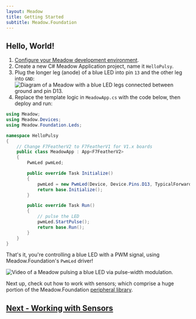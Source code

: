 ```yaml
---
layout: Meadow
title: Getting Started
subtitle: Meadow.Foundation
---
```


## Hello, World!

1. [Configure your Meadow development environment](../../Getting_Started/index.md).
1. Create a new C# Meadow Application project, name it `HelloPulsy`.
1. Plug the longer leg (anode) of a blue LED into pin `13` and the other leg into `GND`:
    ![Diagram of a Meadow with a blue LED legs connected between ground and pin D13.](PwmLed.png)
1. Replace the template logic in `MeadowApp.cs` with the code below, then deploy and run:

```csharp
using Meadow;
using Meadow.Devices;
using Meadow.Foundation.Leds;

namespace HelloPulsy
{
    // Change F7FeatherV2 to F7FeatherV1 for V1.x boards
    public class MeadowApp : App<F7FeatherV2>
    {
        PwmLed pwmLed;

        public override Task Initialize()
        {
            pwmLed = new PwmLed(Device, Device.Pins.D13, TypicalForwardVoltage.Blue);
            return base.Initialize();
        }

        public override Task Run()
        {
            // pulse the LED
            pwmLed.StartPulse();
            return base.Run();
        }
    }
}
```

That's it, you're controlling a blue LED with a PWM signal, using Meadow.Foundation's `PwmLed` driver!

![Video of a Meadow pulsing a blue LED via pulse-width modulation.](HelloPulsy.gif)

Next up, check out how to work with sensors; which comprise a huge portion of the Meadow.Foundation [peripheral library](../Peripherals).

## [Next - Working with Sensors](../Working_with_Sensors/)
